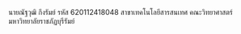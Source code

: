 นายณัฐวุฒิ กึงรัมย์
รหัส 620112418048
สาขาเทคโนโลยีสารสนเทศ
คณะวิทยาศาสตร์
มหาวิทยาลัยราชภัฏบุรีรัมย์